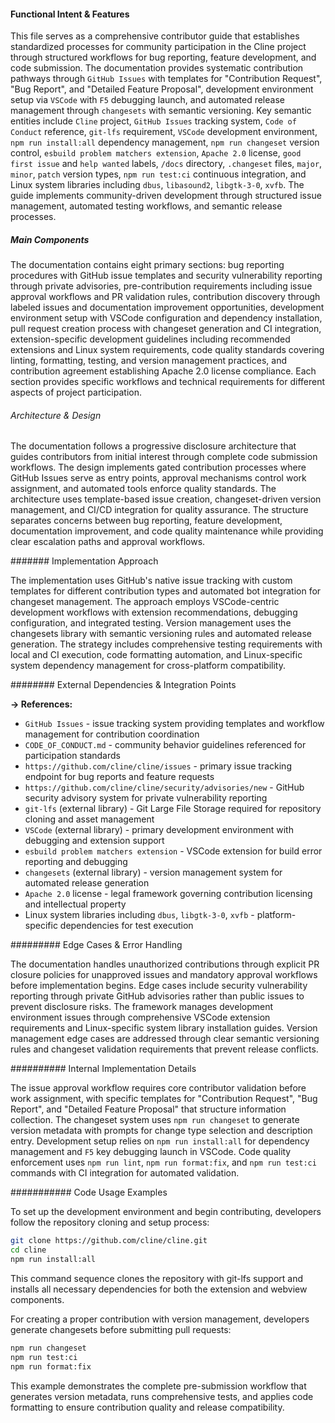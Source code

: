 <!-- CACHE_METADATA_START -->
<!-- Source File: {PROJECT_ROOT}/.knowledge/git-clones/cline/CONTRIBUTING.md -->
<!-- Cached On: 2025-07-09T04:58:35.896892 -->
<!-- Source Modified: 2025-06-27T12:14:47.909889 -->
<!-- Cache Version: 1.0 -->
<!-- CACHE_METADATA_END -->

#### Functional Intent & Features

This file serves as a comprehensive contributor guide that establishes standardized processes for community participation in the Cline project through structured workflows for bug reporting, feature development, and code submission. The documentation provides systematic contribution pathways through `GitHub Issues` with templates for "Contribution Request", "Bug Report", and "Detailed Feature Proposal", development environment setup via `VSCode` with `F5` debugging launch, and automated release management through `changesets` with semantic versioning. Key semantic entities include `Cline` project, `GitHub Issues` tracking system, `Code of Conduct` reference, `git-lfs` requirement, `VSCode` development environment, `npm run install:all` dependency management, `npm run changeset` version control, `esbuild problem matchers extension`, `Apache 2.0` license, `good first issue` and `help wanted` labels, `/docs` directory, `.changeset` files, `major`, `minor`, `patch` version types, `npm run test:ci` continuous integration, and Linux system libraries including `dbus`, `libasound2`, `libgtk-3-0`, `xvfb`. The guide implements community-driven development through structured issue management, automated testing workflows, and semantic release processes.

##### Main Components

The documentation contains eight primary sections: bug reporting procedures with GitHub issue templates and security vulnerability reporting through private advisories, pre-contribution requirements including issue approval workflows and PR validation rules, contribution discovery through labeled issues and documentation improvement opportunities, development environment setup with VSCode configuration and dependency installation, pull request creation process with changeset generation and CI integration, extension-specific development guidelines including recommended extensions and Linux system requirements, code quality standards covering linting, formatting, testing, and version management practices, and contribution agreement establishing Apache 2.0 license compliance. Each section provides specific workflows and technical requirements for different aspects of project participation.

###### Architecture & Design

The documentation follows a progressive disclosure architecture that guides contributors from initial interest through complete code submission workflows. The design implements gated contribution processes where GitHub Issues serve as entry points, approval mechanisms control work assignment, and automated tools enforce quality standards. The architecture uses template-based issue creation, changeset-driven version management, and CI/CD integration for quality assurance. The structure separates concerns between bug reporting, feature development, documentation improvement, and code quality maintenance while providing clear escalation paths and approval workflows.

####### Implementation Approach

The implementation uses GitHub's native issue tracking with custom templates for different contribution types and automated bot integration for changeset management. The approach employs VSCode-centric development workflows with extension recommendations, debugging configuration, and integrated testing. Version management uses the changesets library with semantic versioning rules and automated release generation. The strategy includes comprehensive testing requirements with local and CI execution, code formatting automation, and Linux-specific system dependency management for cross-platform compatibility.

######## External Dependencies & Integration Points

**→ References:**
- `GitHub Issues` - issue tracking system providing templates and workflow management for contribution coordination
- `CODE_OF_CONDUCT.md` - community behavior guidelines referenced for participation standards
- `https://github.com/cline/cline/issues` - primary issue tracking endpoint for bug reports and feature requests
- `https://github.com/cline/cline/security/advisories/new` - GitHub security advisory system for private vulnerability reporting
- `git-lfs` (external library) - Git Large File Storage required for repository cloning and asset management
- `VSCode` (external library) - primary development environment with debugging and extension support
- `esbuild problem matchers extension` - VSCode extension for build error reporting and debugging
- `changesets` (external library) - version management system for automated release generation
- `Apache 2.0` license - legal framework governing contribution licensing and intellectual property
- Linux system libraries including `dbus`, `libgtk-3-0`, `xvfb` - platform-specific dependencies for test execution

######### Edge Cases & Error Handling

The documentation handles unauthorized contributions through explicit PR closure policies for unapproved issues and mandatory approval workflows before implementation begins. Edge cases include security vulnerability reporting through private GitHub advisories rather than public issues to prevent disclosure risks. The framework manages development environment issues through comprehensive VSCode extension requirements and Linux-specific system library installation guides. Version management edge cases are addressed through clear semantic versioning rules and changeset validation requirements that prevent release conflicts.

########## Internal Implementation Details

The issue approval workflow requires core contributor validation before work assignment, with specific templates for "Contribution Request", "Bug Report", and "Detailed Feature Proposal" that structure information collection. The changeset system uses `npm run changeset` to generate version metadata with prompts for change type selection and description entry. Development setup relies on `npm run install:all` for dependency management and `F5` key debugging launch in VSCode. Code quality enforcement uses `npm run lint`, `npm run format:fix`, and `npm run test:ci` commands with CI integration for automated validation.

########### Code Usage Examples

To set up the development environment and begin contributing, developers follow the repository cloning and setup process:

```bash
git clone https://github.com/cline/cline.git
cd cline
npm run install:all
```

This command sequence clones the repository with git-lfs support and installs all necessary dependencies for both the extension and webview components.

For creating a proper contribution with version management, developers generate changesets before submitting pull requests:

```bash
npm run changeset
npm run test:ci
npm run format:fix
```

This example demonstrates the complete pre-submission workflow that generates version metadata, runs comprehensive tests, and applies code formatting to ensure contribution quality and release compatibility.